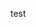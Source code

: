 














































































































test




